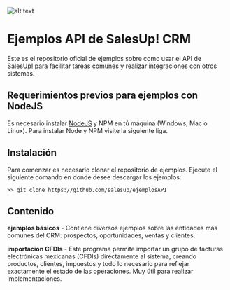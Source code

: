 
![alt text](https://s3-eu-west-1.amazonaws.com/cdn.supporthero.io/article/323/56a919b5-2be9-4cc6-adb9-c89b4693a74e.jpg "SalesUp! Logo")

# Ejemplos API de SalesUp! CRM

Este es el repositorio oficial de ejemplos sobre como usar el API de SalesUp! para facilitar tareas comunes y realizar integraciones con otros sistemas.

## Requerimientos previos para ejemplos con NodeJS

Es necesario instalar [NodeJS](https://nodejs.org/es/ "Sitio de NodeJS") y NPM en tú máquina (Windows, Mac o Linux). Para instalar Node y NPM visite la siguiente liga.

## Instalación

Para comenzar es necesario clonar el repositorio de ejemplos. Ejecute el siguiente comando en donde desee descargar los ejemplos:

```
>> git clone https://github.com/salesup/ejemplosAPI
```

## Contenido

**ejemplos básicos** - Contiene diversos ejemplos sobre las entidades más comunes del CRM: prospectos, oportunidades, ventas y clientes.

**importacion CFDIs** - Este programa permite importar un grupo de facturas electrónicas mexicanas (CFDIs)  directamente al sistema, creando productos, clientes, impuestos y todo lo necesario para reflejar exactamente el estado de las operaciones. Muy útil para realizar implementaciones.

